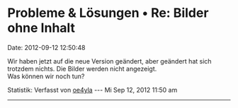 Probleme & Lösungen • Re: Bilder ohne Inhalt
============================================

Date: 2012-09-12 12:50:48

Wir haben jetzt auf die neue Version geändert, aber geändert hat sich
trotzdem nichts. Die Bilder werden nicht angezeigt.\
Was können wir noch tun?

Statistik: Verfasst von
[oe4yla](http://forum.yacy-websuche.de/memberlist.php?mode=viewprofile&u=8814)
--- Mi Sep 12, 2012 11:50 am

------------------------------------------------------------------------
